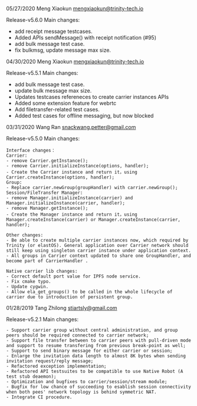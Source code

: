 05/27/2020 Meng Xiaokun  <mengxiaokun@trinity-tech.io>

Release-v5.6.0 Main changes:

- add receipt message testcases.
- Added APIs sendMessage() with receipt notification (#95)
- add bulk message test case.
- fix bulkmsg, update message max size.



04/30/2020 Meng Xiaokun  <mengxiaokun@trinity-tech.io>

Release-v5.5.1 Main changes:

- add bulk message test case.
- update bulk message max size.
- Updates testcases refereneces to create carrier instances APIs
- Added some extension feature for webrtc
- Add filetransfer-related test cases.
- Added test cases for offline messaging, but now blocked



03/31/2020 Wang Ran <snackwang.petter@gmail.com>

Release-v5.5.0 Main changes:

	
	Interface changes：
	Carrier:
	- remove Carrier.getInstance();
	- remove Carrier.initializeInstance(options, handler);
	- Create the Carrier instance and return it，using Carrier.createInstance(options, handler); 
	Group:
	- Replace carrier.newGroup(groupHandler) with carrier.newGroup();
	Session/FileTransfer Manager:
	- remove Manager.initializeInstance(carrier) and Manager.initializeInstance(carrier, handler);
	- remove Manager.getInstance();
	- Create the Manager instance and return it，using Manager.createInstance(carrier) or Manager.createInstance(carrier, handler);

	Other changes:
	- Be able to create multiple carrier instances now, which required by Trinity (or elastOS). General application over Carrier network should still keep using singleton carrier instance under application context.
	- All groups in Carrier context updated to share one GroupHandler, and become part of CarrierHandler .

	Native carrier lib changes:
	- Correct default port value for IPFS node service.
	- Fix cmake typo.
	- Update cygwin.
	- Allow ela_get_groups() to be called in the whole lifecycle of carrier due to introduction of persistent group.




01/28/2019 Tang Zhilong  <stiartsly@gmail.com>

Release-v5.2.1 Main changes:

	- Support carrier group without central administration, and group peers should be required connected to carrier network;
	- Support file transfer between to carrier peers with pull-driven mode and support to resume transfering from previous break-point as well;
	- Support to send binary message for either carrier or session;
	- Enlarge the invitation data length to almost 8K bytes when sending invitation request/reply message;
	- Refactored exception implementation;
	- Refactored API testsuites to be compatible to use Native Robot (A test stub deaemon);
	- Optimization and bugfixes to carrier/session/stream module;
	- Bugfix for low chance of succeeding to esablish session connectivity when both pees' network topology is behind symmetric NAT.
	- Integrate CI procedure.
